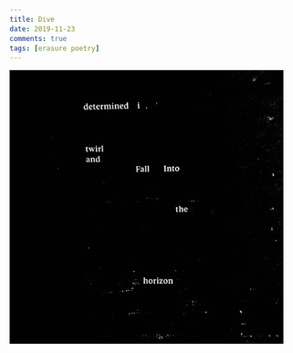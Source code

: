 ```yaml
---  
title: Dive  
date: 2019-11-23
comments: true  
tags: [erasure poetry]  
---  
```


<img src="/assets/images/articles/dive.jpeg" class="responsive"><br>

  
